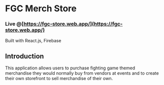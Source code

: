 # FGC Merch Store

### Live @[https://fgc-store.web.app/](https://fgc-store.web.app/)

Built with React.js, Firebase

## Introduction
This application allows users to purchase fighting game themed merchandise they would normally buy from vendors at events and to create their own storefront to sell merchandise of their own.
